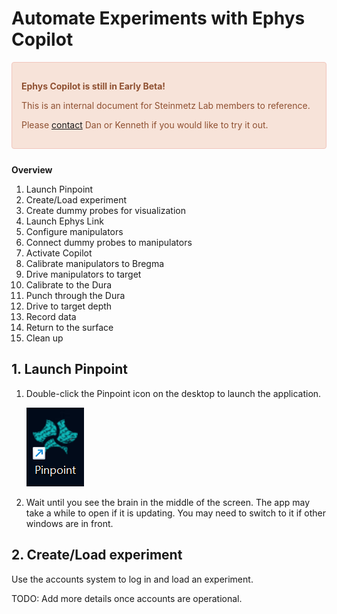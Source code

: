 # Automate Experiments with Ephys Copilot

<div style="padding: 15px; border: 1px solid transparent; border-color: transparent; margin-bottom: 25px; border-radius: 4px; color: #8F5031; background-color: #F7E3D9; border-color: #F1C5BC;">
<p><b>Ephys Copilot is still in Early Beta!</b></p>
<p>This is an internal document for Steinmetz Lab members to reference.</p>
<p>Please <a href="https://virtualbrainlab.org/about/overview.html">contact</a> Dan or Kenneth if you would like to try it out.</p>
</div>

**Overview**

1. Launch Pinpoint
2. Create/Load experiment
3. Create dummy probes for visualization
4. Launch Ephys Link
5. Configure manipulators
6. Connect dummy probes to manipulators
7. Activate Copilot
8. Calibrate manipulators to Bregma
9. Drive manipulators to target
10. Calibrate to the Dura
11. Punch through the Dura
12. Drive to target depth
13. Record data
14. Return to the surface
15. Clean up

## 1. Launch Pinpoint

1. Double-click the Pinpoint icon on the desktop to launch the application.

   ![img.png](../../_static/images/tutorial/ephys_copilot/pinpoint_icon.png)

2. Wait until you see the brain in the middle of the screen. The app may take a
   while to open if it is updating. You may need to switch to it if other
   windows are in front.

## 2. Create/Load experiment

Use the accounts system to log in and load an experiment.

TODO: Add more details once accounts are operational.


